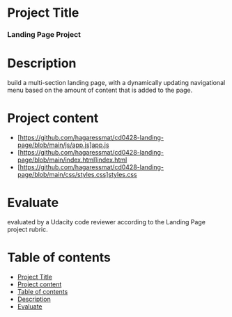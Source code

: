 # Project Title

### Landing Page Project

# Description
build a multi-section landing page, with a dynamically updating navigational menu based on the amount of content that is added to the page.

# Project content
- [https://github.com/hagaressmat/cd0428-landing-page/blob/main/js/app.js]app.js
- [https://github.com/hagaressmat/cd0428-landing-page/blob/main/index.html]index.html
- [https://github.com/hagaressmat/cd0428-landing-page/blob/main/css/styles.css]styles.css

# Evaluate
evaluated by a Udacity code reviewer according to the Landing Page project rubric.

# Table of contents
- [Project Title](#project-title)
- [Project content](#Project-content)
- [Table of contents](#table-of-contents)
- [Description](#Description)
- [Evaluate](#Evaluate)